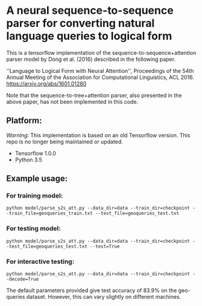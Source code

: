 # A neural sequence-to-sequence parser for converting natural language queries to logical form

This is a tensorflow implementation of the sequence-to-sequence+attention parser model by Dong et al. (2016) described in the following paper.

''Language to Logical Form with Neural Attention'', Proceedings of the 54th Annual Meeting of the Association for Computational Linguistics, ACL 2016. https://arxiv.org/abs/1601.01280

Note that the sequence-to-tree+attention parser, also presented in the above paper, has not been implemented in this code. 

## Platform:

*Warning:* This implementation is based on an old Tensorflow version. This repo is no longer being maintained or updated.

- Tensorflow 1.0.0 
- Python 3.5

## Example usage:

### For training model:

```
python model/parse_s2s_att.py --data_dir=data --train_dir=checkpoint --train_file=geoqueries_train.txt --test_file=geoqueries_test.txt
```

### For testing model:

```
python model/parse_s2s_att.py --data_dir=data --train_dir=checkpoint --test_file=geoqueries_test.txt --test=True
```

### For interactive testing:

```
python model/parse_s2s_att.py --data_dir=data --train_dir=checkpoint --decode=True
```

The default parameters provided give test accuracy of 83.9% on the geo-queries dataset. However, this can vary slightly on different machines.


